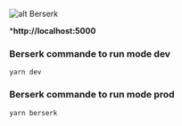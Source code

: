 ![alt Berserk](https://cdn.fusengine.ch/logo/berserk_framework.png "Berserk Engine")

***http://localhost:5000**

### Berserk commande to run mode dev
```
yarn dev      
```

### Berserk commande to run mode prod
```  
yarn berserk
```